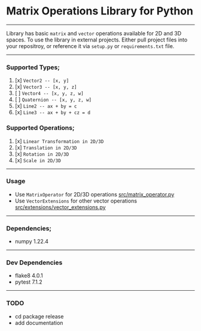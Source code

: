 
# Matrix Operations Library for Python

---

Library has basic `matrix` and `vector` operations available for 2D and 3D
spaces. To use the library in external projects. Either pull project files
into your repositroy, or reference it via `setup.py` or `requirements.txt`
file.

---

### Supported Types;
1. [x] `Vector2 -- [x, y]`
2. [x] `Vector3 -- [x, y, z]`
3. [ ] `Vector4 -- [x, y, z, w]`
4. [ ] `Quaternion -- [x, y, z, w]`
5. [x] `Line2 -- ax + by = c`
6. [x] `Line3 -- ax + by + cz = d`

### Supported Operations;
1. [x] `Linear Transformation in 2D/3D`
2. [x] `Translation in 2D/3D`
3. [x] `Rotation in 2D/3D`
4. [x] `Scale in 2D/3D`

---

### Usage
- Use `MatrixOperator` for 2D/3D operations [src/matrix_operator.py](https://github.com/kirisakiken/matrix-operations-py/blob/master/src/matrix_operator.py)
- Use `VectorExtensions` for other vector operations [src/extensions/vector_extensions.py](https://github.com/kirisakiken/matrix-operations-py/blob/master/src/extensions/vector_extensions.py)

---

### Dependencies;
- numpy 1.22.4

---

### Dev Dependencies
- flake8 4.0.1
- pytest 7.1.2

---

### TODO
- cd package release
- add documentation
